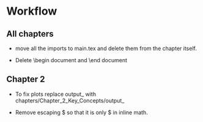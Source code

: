 
# Workflow

## All chapters

* move all the imports to main.tex and delete them from the chapter itself.

* Delete \begin document and \end document


## Chapter 2

* To fix plots replace output_ with chapters/Chapter_2_Key_Concepts/output_

* Remove escaping \$ so that it is only $ in inline math.